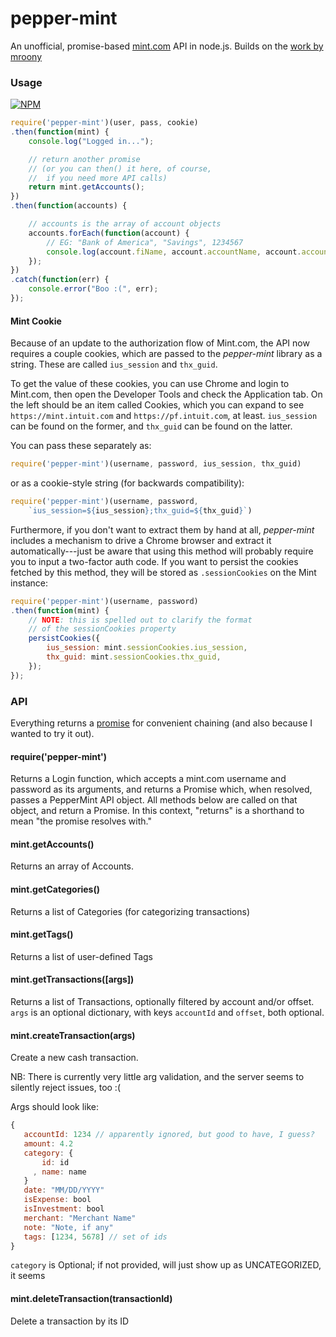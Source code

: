 pepper-mint
===========

An unofficial, promise-based [mint.com](https://www.mint.com) API in node.js.
Builds on the [work by mroony](https://github.com/mrooney/mintapi)


### Usage

[![NPM](https://nodei.co/npm/pepper-mint.png?mini=true)](https://nodei.co/npm/pepper-mint/)

```javascript
require('pepper-mint')(user, pass, cookie)
.then(function(mint) {
    console.log("Logged in...");

    // return another promise
    // (or you can then() it here, of course,
    //  if you need more API calls)
    return mint.getAccounts();
})
.then(function(accounts) {

    // accounts is the array of account objects
    accounts.forEach(function(account) {
        // EG: "Bank of America", "Savings", 1234567
        console.log(account.fiName, account.accountName, account.accountId);
    });
})
.catch(function(err) {
    console.error("Boo :(", err);
});
```

#### Mint Cookie

Because of an update to the authorization flow of Mint.com, the API now
requires a couple cookies, which are passed to the *pepper-mint* library as
a string. These are called `ius_session` and `thx_guid`.

To get the value of these cookies, you can use Chrome and login to Mint.com,
then open the Developer Tools and check the Application tab. On the left
should be an item called Cookies, which you can expand to see
`https://mint.intuit.com` and `https://pf.intuit.com`, at least. `ius_session`
can be found on the former, and `thx_guid` can be found on the latter.

You can pass these separately as:

```javascript
require('pepper-mint')(username, password, ius_session, thx_guid)
```

or as a cookie-style string (for backwards compatibility):

```javascript
require('pepper-mint')(username, password,
    `ius_session=${ius_session};thx_guid=${thx_guid}`)
```

Furthermore, if you don't want to extract them by hand at all, *pepper-mint*
includes a mechanism to drive a Chrome browser and extract it automatically---just
be aware that using this method will probably require you to input a two-factor
auth code. If you want to persist the cookies fetched by this method, they will
be stored as `.sessionCookies` on the Mint instance:

```javascript
require('pepper-mint')(username, password)
.then(function(mint) {
    // NOTE: this is spelled out to clarify the format
    // of the sessionCookies property
    persistCookies({
        ius_session: mint.sessionCookies.ius_session,
        thx_guid: mint.sessionCookies.thx_guid,
    });
});
```


### API

Everything returns a [promise](https://github.com/kriskowal/q) for convenient
chaining (and also because I wanted to try it out).

#### require('pepper-mint')

Returns a Login function, which accepts a mint.com username and password
as its arguments, and returns a Promise which, when resolved, passes a
PepperMint API object. All methods below are called on that object, and
return a Promise. In this context, "returns" is a shorthand to mean
"the promise resolves with."

#### mint.getAccounts()

Returns an array of Accounts.

#### mint.getCategories()

Returns a list of Categories (for categorizing transactions)

#### mint.getTags()

Returns a list of user-defined Tags

#### mint.getTransactions([args])

Returns a list of Transactions, optionally filtered by account and/or offset.
`args` is an optional dictionary, with keys `accountId` and `offset`, both
optional. 

#### mint.createTransaction(args)

Create a new cash transaction.

NB: There is currently very little arg validation,
 and the server seems to silently reject issues, too :(

Args should look like: 

```javascript
{
   accountId: 1234 // apparently ignored, but good to have, I guess?
   amount: 4.2
   category: {
       id: id
     , name: name
   }
   date: "MM/DD/YYYY"
   isExpense: bool
   isInvestment: bool
   merchant: "Merchant Name"
   note: "Note, if any"
   tags: [1234, 5678] // set of ids
}
```

`category` is Optional; if not provided, will just show
 up as UNCATEGORIZED, it seems

#### mint.deleteTransaction(transactionId)

Delete a transaction by its ID
